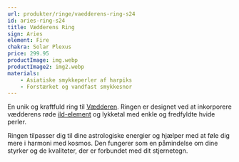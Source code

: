 ```yaml
---
url: produkter/ringe/vaedderens-ring-s24
id: aries-ring-s24
title: Vædderens Ring
sign: Aries
element: Fire
chakra: Solar Plexus
price: 299.95
productImage: img.webp
productImage2: img2.webp
materials:
    - Asiatiske smykkeperler af harpiks
    - Forstærket og vandfast smykkesnor
---
```


En unik og kraftfuld ring til [Vædderen](/da/vademecum/stjernetegn/vaedderen).
Ringen er designet ved at inkorporere vædderens røde
[ild-element](/da/vademecum/elementer/ild) og lykketal med enkle og fredfyldte
hvide perler.

Ringen tilpasser dig til dine astrologiske energier og hjælper med at føle dig
mere i harmoni med kosmos. Den fungerer som en påmindelse om dine styrker og de
kvaliteter, der er forbundet med dit stjernetegn.
